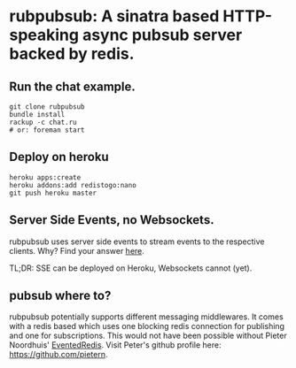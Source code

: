 # rubpubsub: A sinatra based HTTP-speaking async pubsub server backed by redis.

## Run the chat example.

    git clone rubpubsub
    bundle install
    rackup -c chat.ru
    # or: foreman start

## Deploy on heroku

    heroku apps:create
    heroku addons:add redistogo:nano
    git push heroku master
  
## Server Side Events, no Websockets.

rubpubsub uses server side events to stream events to the respective clients. Why?
Find your answer [here](http://www.html5rocks.com/en/tutorials/eventsource/basics/).

TL;DR: SSE can be deployed on Heroku, Websockets cannot (yet).

## pubsub where to?

rubpubsub potentially supports different messaging middlewares. It comes with
a redis based which uses one blocking redis connection for publishing and one for
subscriptions. This would not have been possible without Pieter Noordhuis' 
[EventedRedis](https://gist.github.com/352068). Visit Peter's github profile here: https://github.com/pietern.

